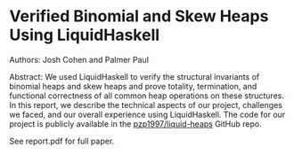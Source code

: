 # Verified Binomial and Skew Heaps Using LiquidHaskell

Authors: Josh Cohen and Palmer Paul

Abstract: We used LiquidHaskell to verify the structural invariants of binomial heaps and skew heaps and prove totality, termination, and functional correctness of all common heap operations on these structures. In this report, we describe the technical aspects of our project, challenges we faced, and our overall experience using LiquidHaskell. The code for our project is publicly available in the [pzp1997/liquid-heaps](https://github.com/pzp1997/liquid-heaps) GitHub repo.

See report.pdf for full paper.
